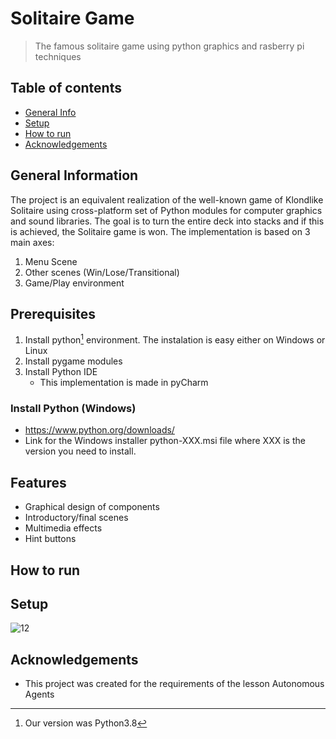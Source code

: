 # Solitaire Game
> The famous solitaire game using python graphics and rasberry pi techniques

## Table of contents
* [General Info](#general-information)
* [Setup](#setup)
* [How to run](#how-to-run)
* [Acknowledgements](#acknowledgements)

## General Information
The project is an equivalent realization of the well-known game of Klondlike Solitaire using cross-platform set of Python modules for computer graphics and sound libraries. The goal is to turn the entire deck into stacks and if this is achieved, the Solitaire game is won. 
The implementation is based on 3 main axes:
1. Menu Scene
3. Other scenes (Win/Lose/Τransitional)
4. Game/Play environment



## Prerequisites 
1. Install python[^1] environment. The instalation is easy either on Windows or Linux
2. Install pygame modules
3. Install Python IDE
    * This implementation is made in pyCharm

### Install Python (Windows)
* https://www.python.org/downloads/
* Link for the Windows installer python-XXX.msi file where XXX is the version you need to install. 
 

## Features
* Graphical design of components
* Introductory/final scenes
* Multimedia effects
* Hint buttons


## How to run

## Setup
![12](https://user-images.githubusercontent.com/22920222/154859827-37af8072-1a45-45c3-bf6e-2b8c772f7e6a.png)








## Acknowledgements
- This project was created for the requirements of the lesson Autonomous Agents

[^1]: Our version was Python3.8

